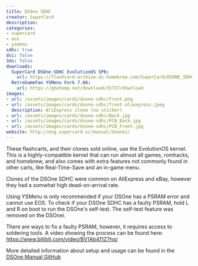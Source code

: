 ```yaml
---
title: DSOne SDHC
creator: SuperCard
description:
categories:
- supercard
- eos
- ysmenu
sdhc: true
dsi: false
3ds: false
downloads:
  SuperCard DSOne-SDHC EvolutionOS SP6:
    url: https://flashcard-archive.ds-homebrew.com/SuperCard/DSONE_SDHC_DSONEi/SuperCard_DSONE_SDHC_EOS_sp6_20121206.zip
  RetroGameFan YSMenu Fork 7.06:
    url: https://gbatemp.net/download/35737/download
images:
- url: /assets/images/cards/dsone-sdhc/Front.png
- url: /assets/images/cards/dsone-sdhc/front-aliexpress.jpeg
  description: AliExpress clone (no sticker)
- url: /assets/images/cards/dsone-sdhc/Back.jpg
- url: /assets/images/cards/dsone-sdhc/PCB_Back.jpg
- url: /assets/images/cards/dsone-sdhc/PCB_Front.jpg
website: http://eng.supercard.sc/manual/dsonei/
---
```


These flashcarts, and their clones sold online, use the EvolutionOS kernel. This is a highly-compatible kernel that can run almost all games, romhacks, and homebrew, and also comes with extra features not commonly found in other carts, like Real-Time-Save and an in-game menu.

Clones of the DSOne SDHC were common on AliExpress and eBay, however they had a somwhat high dead-on-arrival rate.

Using YSMenu is only recommended if your DSOne has a PSRAM error and cannot use EOS. To check if your DSOne SDHC has a faulty PSRAM, hold L and R on boot to run the DSOne's self-test. The self-test feature was removed on the DSOnei.

There are ways to fix a faulty PSRAM, however, it requires access to soldering tools. A video showing the process can be found here: <https://www.bilibili.com/video/BV1Ab411Z7hq/>

More detailed information about setup and usage can be found in the [DSOne Manual GitHub](https://github.com/Sanrax/DSOneManual/tree/main)